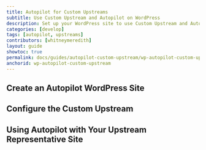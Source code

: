 ```yaml
---
title: Autopilot for Custom Upstreams
subtitle: Use Custom Upstream and Autopilot on WordPress 
description: Set up your WordPress site to use Custom Upstream and Autopilot.
categories: [develop]
tags: [autopilot, upstreams]
contributors: [whitneymeredith]
layout: guide
showtoc: true
permalink: docs/guides/autopilot-custom-upstream/wp-autopilot-custom-upstream
anchorid: wp-autopilot-custom-upstream
---
```


## Create an Autopilot WordPress Site

## Configure the Custom Upstream

## Using Autopilot with Your Upstream Representative Site


